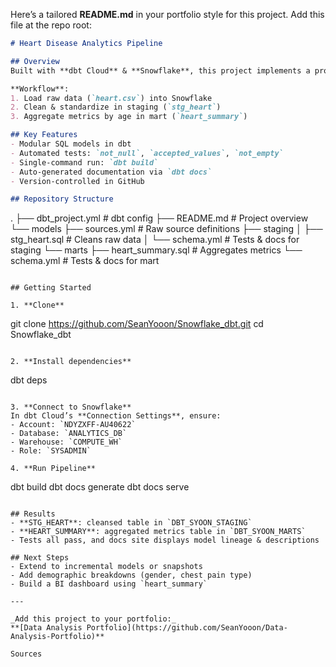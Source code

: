 Here’s a tailored **README.md** in your portfolio style for this project. Add this file at the repo root:

```markdown
# Heart Disease Analytics Pipeline

## Overview  
Built with **dbt Cloud** & **Snowflake**, this project implements a production-grade, three-layer analytics pipeline to analyze heart disease metrics by age.

**Workflow**:  
1. Load raw data (`heart.csv`) into Snowflake  
2. Clean & standardize in staging (`stg_heart`)  
3. Aggregate metrics by age in mart (`heart_summary`)  

## Key Features  
- Modular SQL models in dbt  
- Automated tests: `not_null`, `accepted_values`, `not_empty`  
- Single-command run: `dbt build`  
- Auto-generated documentation via `dbt docs`  
- Version-controlled in GitHub  

## Repository Structure  
```
.
├── dbt_project.yml         # dbt config
├── README.md               # Project overview
└── models
    ├── sources.yml         # Raw source definitions
    ├── staging
    │   ├── stg_heart.sql   # Cleans raw data
    │   └── schema.yml      # Tests & docs for staging
    └── marts
        ├── heart_summary.sql  # Aggregates metrics
        └── schema.yml         # Tests & docs for mart
```

## Getting Started

1. **Clone**  
   ```
   git clone https://github.com/SeanYooon/Snowflake_dbt.git
   cd Snowflake_dbt
   ```

2. **Install dependencies**  
   ```
   dbt deps
   ```

3. **Connect to Snowflake**  
   In dbt Cloud’s **Connection Settings**, ensure:
   - Account: `NDYZXFF-AU40622`  
   - Database: `ANALYTICS_DB`  
   - Warehouse: `COMPUTE_WH`  
   - Role: `SYSADMIN`  

4. **Run Pipeline**  
   ```
   dbt build
   dbt docs generate
   dbt docs serve
   ```

## Results  
- **STG_HEART**: cleansed table in `DBT_SYOON_STAGING`  
- **HEART_SUMMARY**: aggregated metrics table in `DBT_SYOON_MARTS`  
- Tests all pass, and docs site displays model lineage & descriptions

## Next Steps  
- Extend to incremental models or snapshots  
- Add demographic breakdowns (gender, chest pain type)  
- Build a BI dashboard using `heart_summary`

---

_Add this project to your portfolio:_  
**[Data Analysis Portfolio](https://github.com/SeanYooon/Data-Analysis-Portfolio)**

Sources
